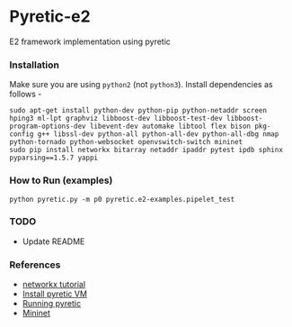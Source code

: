 Pyretic-e2
==========

E2 framework implementation using pyretic

### Installation
Make sure you are using `python2` (not `python3`). Install dependencies as follows -
```
sudo apt-get install python-dev python-pip python-netaddr screen hping3 ml-lpt graphviz libboost-dev libboost-test-dev libboost-program-options-dev libevent-dev automake libtool flex bison pkg-config g++ libssl-dev python-all python-all-dev python-all-dbg nmap python-tornado python-websocket openvswitch-switch mininet
sudo pip install networkx bitarray netaddr ipaddr pytest ipdb sphinx pyparsing==1.5.7 yappi
```

### How to Run (examples)
```
python pyretic.py -m p0 pyretic.e2-examples.pipelet_test
```

### TODO
* Update README

### References
* [networkx tutorial](https://networkx.github.io/documentation/latest/tutorial/tutorial.html)
* [Install pyretic VM](https://github.com/frenetic-lang/pyretic/wiki/Building-the-Pyretic-VM)
* [Running pyretic](https://github.com/frenetic-lang/pyretic/wiki/running-pyretic)
* [Mininet](https://github.com/mininet/mininet/wiki/Introduction-to-Mininet)
